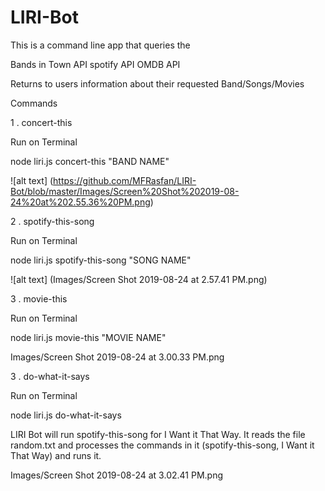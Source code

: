 # LIRI-Bot

This is a command line app that queries the 

Bands in Town API
spotify API
OMDB API

Returns to users information about their requested  Band/Songs/Movies

Commands

1 . concert-this

Run on Terminal 

node liri.js concert-this "BAND NAME"

 ![alt text] (https://github.com/MFRasfan/LIRI-Bot/blob/master/Images/Screen%20Shot%202019-08-24%20at%202.55.36%20PM.png)

2 . spotify-this-song

Run on Terminal 

node liri.js spotify-this-song "SONG NAME"

 ![alt text] (Images/Screen Shot 2019-08-24 at 2.57.41 PM.png)

3 . movie-this

Run on Terminal 

node liri.js movie-this "MOVIE NAME"

Images/Screen Shot 2019-08-24 at 3.00.33 PM.png

3 . do-what-it-says

Run on Terminal 

node liri.js do-what-it-says


LIRI Bot will run spotify-this-song for I Want it That Way. It reads the file random.txt and processes the commands in it (spotify-this-song, I Want it That Way) and runs it.

Images/Screen Shot 2019-08-24 at 3.02.41 PM.png
